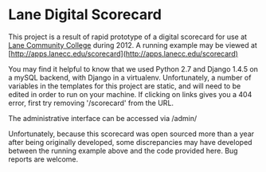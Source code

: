 Lane Digital Scorecard
======================

This project is a result of rapid prototype of a digital scorecard for use at [Lane Community College](http://www.lanecc.edu) during 2012. A running example may be viewed at [http://apps.lanecc.edu/scorecard](http://apps.lanecc.edu/scorecard)

You may find it helpful to know that we used Python 2.7 and Django 1.4.5 on a mySQL backend, with Django in a virtualenv. Unfortunately, a number of variables in the templates for this project are static, and will need to be edited in order to run on your machine. If clicking on links gives you a 404 error, first try removing '/scorecard' from the URL. 

The administrative interface can be accessed via /admin/

Unfortunately, because this scorecard was open sourced more than a year after being originally developed, some discrepancies may have developed between the running example above and the code provided here. Bug reports are welcome.
